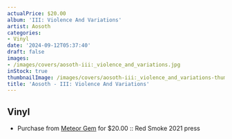 ```yaml
---
actualPrice: $20.00
album: 'III: Violence And Variations'
artist: Aosoth
categories:
- Vinyl
date: '2024-09-12T05:37:40'
draft: false
images:
- /images/covers/aosoth-iii:_violence_and_variations.jpg
inStock: true
thumbnailImage: /images/covers/aosoth-iii:_violence_and_variations-thumb.jpg
title: 'Aosoth - III: Violence And Variations'
---
```


## Vinyl
* Purchase from [Meteor Gem](https://meteor-gem.com/products/used-aosoth-iii-violence-and-variations-lp) for $20.00 :: Red Smoke 2021 press
